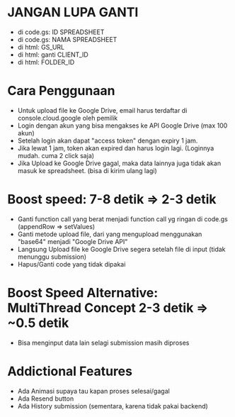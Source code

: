 
# JANGAN LUPA GANTI
- di code.gs: ID SPREADSHEET
- di code.gs: NAMA SPREADSHEET
- di html: GS_URL
- di html: ganti CLIENT_ID
- di html: FOLDER_ID

# Cara Penggunaan
- Untuk upload file ke Google Drive, email harus terdaftar di console.cloud.google oleh pemilik
- Login dengan akun yang bisa mengakses ke API Google Drive (max 100 akun)
- Setelah login akan dapat "access token" dengan expiry 1 jam.
- Jika lewat 1 jam, token akan expired dan harus login lagi. (Loginnya mudah. cuma 2 click saja)
- Jika Upload ke Google Drive gagal, maka data lainnya juga tidak akan masuk ke spreadsheet. (bisa di kirim ulang lagi)

# Boost speed: 7-8 detik => 2-3 detik
- Ganti function call yang berat menjadi function call yg ringan di code.gs (appendRow => setValues)
- Ganti metode upload file, dari yang mengupload menggunakan "base64" menjadi "Google Drive API"
- Langsung Upload file ke Google Drive segera setelah file di input (tidak menunggu submission)
- Hapus/Ganti code yang tidak dipakai

# Boost Speed Alternative: MultiThread Concept 2-3 detik => ~0.5 detik
- Bisa menginput data lain selagi submission masih diproses

# Addictional Features
- Ada Animasi supaya tau kapan proses selesai/gagal
- Ada Resend button
- Ada History submission (sementara, karena tidak pakai backend)
